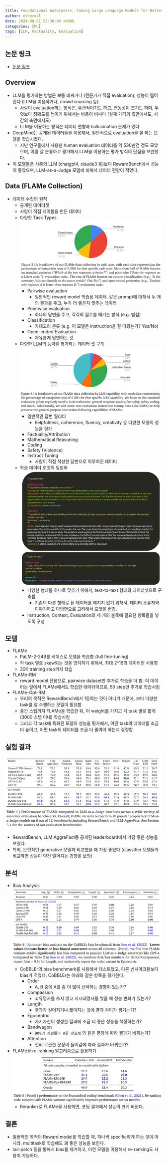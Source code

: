 ```yaml
---
title: Foundational Autoraters, Taming Large Language Models for Better Automatic Evaluation
author: ethereal
date: 2024-08-01 23:30:00 +0900
categories: [ML]
tags: [LLM, Factuality, Evaluation]
---
```



## 논문 링크
- [논문 링크](https://arxiv.org/pdf/2407.10817)


## Overview
- LLM을 평가하는 방법은 보통 비싸거나 (전문가가 직접 evaluation), 성능이 떨어진다 (LLM을 이용하거나, crowd sourcing 등).
    - 사람이 evaluation하는 방식은, 주관적이기도 하고, 변동성이 크기도 하며, 무엇보다 정확도를 높이기 위해서는 비용이 비싸다 (실제 가격의 측면에서도, 시간의 측면에서도)
    - LLM을 이용하는 방식은 데이터 편향과 hallucination 문제가 있다.
- DeepMind는 공개된 데이터들을 이용해서, 일반적으로 evaluation을 잘 하는 모델을 학습시켰다.
    - 지난 연구들에서 사용한 human evaluation 데이터를 약 530만건 정도 모았으며, 이를 잘 분류하고 평가해서 LLM을 이용하는 평가 방식의 단점을 보완했다.
- 이 모델들은 시중의 LLM (chatgpt4, claude3 등)보다 RewardBench에서 성능이 좋았으며, LLM-as-a-Judge 모델에 비해서 데이터 편향이 적었다.


## Data (FLAMe Collection)
- 데이터 수집의 원칙
    - 공개된 데이터셋
    - 사람이 직접 레이블을 만든 데이터
    - 다양한 Task Types
        ![image](/assets/img_post/autorater_1.png)
        - Pairwise evaluation
            - 일반적인 reward model 학습용 데이터. 같은 prompt에 대해서 두 개의 결과를 주고, 누가 더 좋은지 맞추는 데이터
        - Pointwise evaluation
            - 하나의 답변을 주고, 각각의 점수를 매기는 방식 (e.g. 별점)
        - Classification
            - 카테고리 분류 (e.g. 이 모델은 instruction을 잘 따랐는가? Yes/No)
        - Open-ended Evaluation
            - 자유롭게 답변하는 것
    - 다양한 LLM의 능력을 평가하는 데이터 셋 구축
        ![image](/assets/img_post/autorater_2.png)
        - 일반적인 답변 퀄리티
            - helpfulness, coherence, fluency, creativity 등 다양한 모델의 성능을 평가
        - Factuality/Attribution
        - Mathematical Reasoning
        - Coding
        - Safety (Violence)
        - Instruct Tuning
            - 사람이 직접 작성한 답변으로 이루어진 데이터
    - 학습 데이터 포맷의 일원화
        ![image](/assets/img_post/autorater_3.png)
        - 다양한 형태를 하나로 맞추기 위해서, text-to-text 형태의 데이터셋으로 구축함.
            - 기존의 다른 형태로 된 데이터를 해치지 않기 위해서, 데이터 소유자와 이야기하고 다방면으로 고려해서 포맷을 변경.
        - Instruction, Context, Evaluation의 세 개의 블록에 필요한 항목들을 넣도록 구성
    

## 모델
- FLAMe
    - PaLM-2-24B를 베이스로 모델을 학습함 (full fine-tuning)
    - 각 task 별로 skew되는 것을 방지하기 위해서, 최대 2^16의 데이터만 사용함
    - 30K training step까지 학습
- FLAMe-RM
    - reward model 전용으로, pairwise dataset만 추가로 학습을 더 함. 이 데이터는 앞에서 FLAMe에서도 학습한 데이터이므로, 50 step만 추가로 학습시킴
- FLAMe-Opt-RM
    - 우리의 목적은 RewardBench에서 1등하는 것이 아니기 때문에, 보다 다양한 task를 잘 수행하는 모델이 필요함
    - 중간 스텝까지 FLAMe을 학습한 뒤, 이 weight를 가지고 각 task 별로 짧게 (3000 스텝 이내) 학습시킴
    - 그리고 각 task에 특화된 모델의 성능을 평가해서, 어떤 task의 데이터를 조금 더 높이고, 어떤 task의 데이터를 조금 더 줄여야 하는지 결정함


## 실험 결과
![image](/assets/img_post/autorater_4.png)
- RewardBench, LLM AggreFact등 공개된 leaderboard에서 가장 좋은 성능을 보였다.
- 특히, 보편적인 generative 모델과 비교했을 때 가장 좋았다 (classifier 모델들과 비교하면 성능이 약간 떨어지는 경향을 보임)


## 분석
- Bias Analysis
    ![image](/assets/img_post/autorater_5.png)
    - CoBBLEr의 bias benchmark를 사용해서 테스트했고, 다른 벤치마크들보다 bias가 적었다. CoBBLEr는 아래와 같은 항목을 평가한다.
        - Order
            - A, B 중에 A를 좀 더 많이 선택하는 경향이 있는가?
        - Compassion
            - 고유명사를 쓰지 않고 지시대명사를 썼을 때 성능 변화가 있는가?
        - Length
            - 결과가 길어지거나 짧아지는 것에 결과 차이가 생기는가?
        - Egocentric
            - 자기자신이 생성한 결과에 조금 더 좋은 성능을 책정하는가?
        - Bandwagon
            - `90%의 사람들이 A를 선호해` 와 같은 문장에 따라 결과가 바뀌는가?
        - Attention
            - 전혀 무관한 문장이 들어감에 따라 결과가 바뀌는가?
- FLAMe을 re-ranking 알고리즘으로 활용하기
    ![image](/assets/img_post/autorater_6.png)
    - Reranker로 FLAMe을 사용하면, 코딩 결과에서 성능이 크게 바뀐다.


## 결론
- 일반적인 목적의 Reward model을 학습할 때, 하나씩 specific하게 하는 것이 아니라, multitask로 학습해도 꽤 좋은 성능을 보인다.
- tail-patch 등을 통해서 bias를 제거하고, 이런 모델을 이용해서 re-ranking도 사용이 가능하다.
